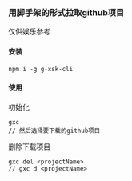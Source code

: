 ### 用脚手架的形式拉取github项目
仅供娱乐参考

#### 安装
```
npm i -g g-xsk-cli
```
#### 使用

初始化

```
gxc
// 然后选择要下载的github项目
```

删除下载项目
```
gxc del <projectName>
// gxc d <projectName>
```
